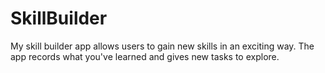 # SkillBuilder
My skill builder app allows users to gain new skills in an exciting way. The app records what you've learned and gives new tasks to explore.
